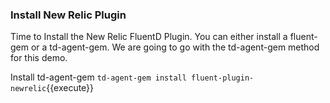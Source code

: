 ### Install New Relic Plugin
Time to Install the New Relic FluentD Plugin. You can either install a fluent-gem or a td-agent-gem. We are going to go with the td-agent-gem method for this demo.

Install td-agent-gem
`td-agent-gem install fluent-plugin-newrelic`{{execute}}

